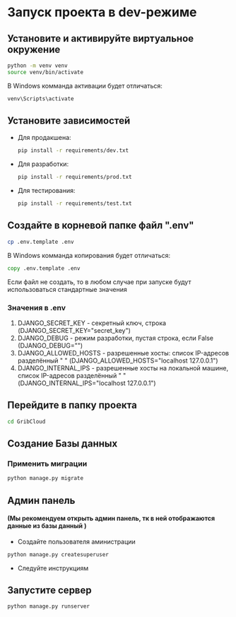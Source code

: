 # Запуск проекта в dev-режиме

## Установите и активируйте виртуальное окружение

 ```bash
python -m venv venv
source venv/bin/activate
```

В Windows комманда активации будет отличаться:

```bat
venv\Scripts\activate
```

## Установите зависимостей

* Для продакшена:

    ```bash
    pip install -r requirements/dev.txt
    ```

* Для разработки:

    ```bash
    pip install -r requirements/prod.txt
    ```

* Для тестирования:

    ```bash
    pip install -r requirements/test.txt
    ```

## Создайте в корневой папке файл ".env"

```bash
cp .env.template .env
```

В Windows комманда копирования будет отличаться:

```bat
copy .env.template .env
```

Если файл не создать, то в любом случае при запуске будут использоваться стандартные значения

### Значения в .env

1. DJANGO_SECRET_KEY - секретный ключ, строка (DJANGO_SECRET_KEY="secret_key")
2. DJANGO_DEBUG - режим разработки, пустая строка, если False (DJANGO_DEBUG="")
3. DJANGO_ALLOWED_HOSTS - разрешенные хосты: список IP-адресов разделённый " " (DJANGO_ALLOWED_HOSTS="localhost 127.0.0.1")
4. DJANGO_INTERNAL_IPS - разрешенные хосты на локальной машине, список IP-адресов разделённый " " (DJANGO_INTERNAL_IPS="localhost 127.0.0.1")

## Перейдите в папку проекта

```bash
cd GribCloud
```

## Создание Базы данных

### Применить миграции

```bash
python manage.py migrate
```

## Админ панель

#### (Мы рекомендуем открыть админ панель, тк в ней отображаются данные из базы данный )

* Создайте пользователя аминистрации

```bash
python manage.py createsuperuser
```

* Следуйте инструкциям

## Запустите сервер

```bash
python manage.py runserver
```
